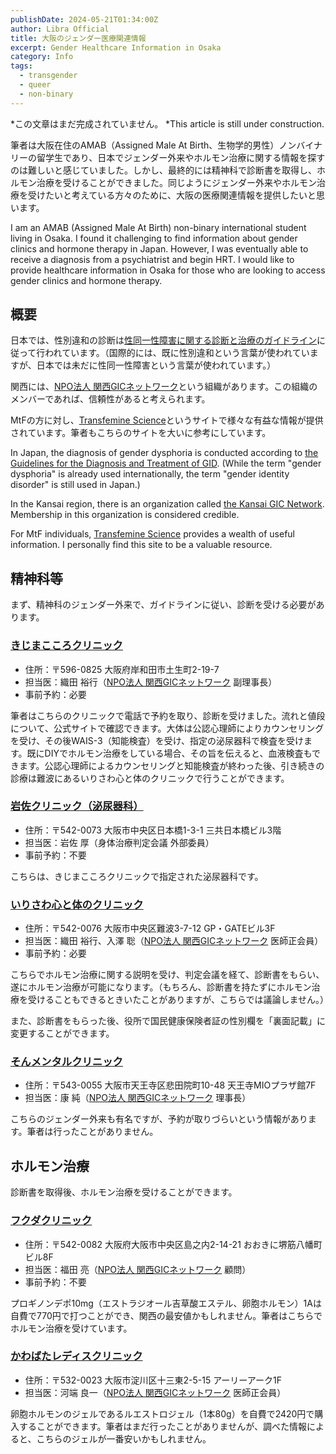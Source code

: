 ```yaml
---
publishDate: 2024-05-21T01:34:00Z
author: Libra Official
title: 大阪のジェンダー医療関連情報
excerpt: Gender Healthcare Information in Osaka
category: Info
tags:
  - transgender
  - queer
  - non-binary
---
```


*この文章はまだ完成されていません。
*This article is still under construction.

筆者は大阪在住のAMAB（Assigned Male At Birth、生物学的男性）ノンバイナリーの留学生であり、日本でジェンダー外来やホルモン治療に関する情報を探すのは難しいと感じていました。しかし、最終的には精神科で診断書を取得し、ホルモン治療を受けることができました。同じようにジェンダー外来やホルモン治療を受けたいと考えている方々のために、大阪の医療関連情報を提供したいと思います。

I am an AMAB (Assigned Male At Birth) non-binary international student living in Osaka. I found it challenging to find information about gender clinics and hormone therapy in Japan. However, I was eventually able to receive a diagnosis from a psychiatrist and begin HRT. I would like to provide healthcare information in Osaka for those who are looking to access gender clinics and hormone therapy.

## 概要

日本では、性別違和の診断は[性同一性障害に関する診断と治療のガイドライン](https://www.jspn.or.jp/modules/advocacy/index.php?content_id=23)に従って行われています。（国際的には、既に性別違和という言葉が使われていますが、日本では未だに性同一性障害という言葉が使われています。）

関西には、[NPO法人 関西GICネットワーク](https://www.kgn.or.jp/index.html)という組織があります。この組織のメンバーであれば、信頼性があると考えられます。

MtFの方に対し、[Transfemine Science](https://transfemscience.org/)というサイトで様々な有益な情報が提供されています。筆者もこちらのサイトを大いに参考にしています。

In Japan, the diagnosis of gender dysphoria is conducted according to [the Guidelines for the Diagnosis and Treatment of GID](https://www.jspn.or.jp/modules/advocacy/index.php?content_id=23). (While the term "gender dysphoria" is already used internationally, the term "gender identity disorder" is still used in Japan.)

In the Kansai region, there is an organization called [the Kansai GIC Network](https://www.kgn.or.jp/index.html). Membership in this organization is considered credible.

For MtF individuals, [Transfemine Science](https://transfemscience.org/) provides a wealth of useful information. I personally find this site to be a valuable resource.

## 精神科等

まず、精神科のジェンダー外来で、ガイドラインに従い、診断を受ける必要があります。

### [きじまこころクリニック](http://www.kijima.or.jp/cocoro/shinryo/gender/)

- 住所：〒596-0825 大阪府岸和田市土生町2-19-7
- 担当医：織田 裕行（[NPO法人 関西GICネットワーク](https://www.kgn.or.jp/index.html) 副理事長）
- 事前予約：必要

筆者はこちらのクリニックで電話で予約を取り、診断を受けました。流れと値段について、公式サイトで確認できます。大体は公認心理師によりカウンセリングを受け、その後WAIS-3（知能検査）を受け、指定の泌尿器科で検査を受けます。既にDIYでホルモン治療をしている場合、その旨を伝えると、血液検査もできます。公認心理師によるカウンセリングと知能検査が終わった後、引き続きの診療は難波にあるいりさわ心と体のクリニックで行うことができます。

### [岩佐クリニック（泌尿器科）](https://www.iwasa-cl.net/)

- 住所：〒542-0073 大阪市中央区日本橋1-3-1 三共日本橋ビル3階
- 担当医：岩佐 厚（身体治療判定会議 外部委員）
- 事前予約：不要

こちらは、きじまこころクリニックで指定された泌尿器科です。

### [いりさわ心と体のクリニック](https://www.irisawa-cl.jp/gender/)

- 住所：〒542-0076 大阪市中央区難波3-7-12 GP・GATEビル3F
- 担当医：織田 裕行、入澤 聡（[NPO法人 関西GICネットワーク](https://www.kgn.or.jp/index.html) 医師正会員）
- 事前予約：必要

こちらでホルモン治療に関する説明を受け、判定会議を経て、診断書をもらい、遂にホルモン治療が可能になります。（もちろん、診断書を持たずにホルモン治療を受けることもできるときいたことがありますが、こちらでは議論しません。）

また、診断書をもらった後、役所で国民健康保険者証の性別欄を「裏面記載」に変更することができます。

### [そんメンタルクリニック](https://son-mentalclinic.jp/index.html)

- 住所：〒543-0055 大阪市天王寺区悲田院町10-48 天王寺MIOプラザ館7F
- 担当医：康 純（[NPO法人 関西GICネットワーク](https://www.kgn.or.jp/index.html) 理事長）

こちらのジェンダー外来も有名ですが、予約が取りづらいという情報があります。筆者は行ったことがありません。

## ホルモン治療

診断書を取得後、ホルモン治療を受けることができます。

### [フクダクリニック](http://www.fukucli-5505.com/original4.html)

- 住所：〒542-0082 大阪府大阪市中央区島之内2-14-21 おおきに堺筋八幡町ビル8F
- 担当医：福田 亮（[NPO法人 関西GICネットワーク](https://www.kgn.or.jp/index.html) 顧問）
- 事前予約：不要

プロギノンデポ10mg（エストラジオール吉草酸エステル、卵胞ホルモン）1Aは自費で770円で打つことができ、関西の最安値かもしれません。筆者はこちらでホルモン治療を受けています。

### [かわばたレディスクリニック](http://www4.plala.or.jp/kwbtlc/gender.html)

- 住所：〒532-0023 大阪市淀川区十三東2-5-15 アーリーアーク1F
- 担当医：河端 良一（[NPO法人 関西GICネットワーク](https://www.kgn.or.jp/index.html) 医師正会員）

卵胞ホルモンのジェルであるルエストロジェル（1本80g）を自費で2420円で購入することができます。筆者はまだ行ったことがありませんが、調べた情報によると、こちらのジェルが一番安いかもしれません。
